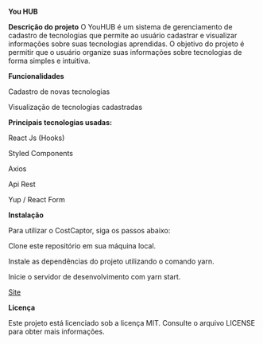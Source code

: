 **You HUB**


**Descrição do projeto**
O YouHUB é um sistema de gerenciamento de cadastro de tecnologias que permite ao usuário cadastrar e visualizar informações sobre suas tecnologias aprendidas. O objetivo do projeto é permitir que o usuário organize suas informações sobre tecnologias de forma simples e intuitiva.


**Funcionalidades**


Cadastro de novas tecnologias


Visualização de tecnologias cadastradas


**Principais tecnologias usadas:** 


React Js (Hooks)


Styled Components


Axios


Api Rest


Yup / React Form




**Instalação**


Para utilizar o CostCaptor, siga os passos abaixo:


Clone este repositório em sua máquina local.


Instale as dependências do projeto utilizando o comando yarn.


Inicie o servidor de desenvolvimento com yarn start.




<a href="https://youhub-mu.vercel.app/">Site</a>    


**Licença**


Este projeto está licenciado sob a licença MIT. Consulte o arquivo LICENSE para obter mais informações.
